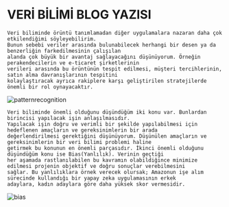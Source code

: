 # VERİ BİLİMİ BLOG YAZISI

    Veri biliminde örüntü tanımlamadan diğer uygulamalara nazaran daha çok etkilendiğimi söyleyebilirim.
    Bunun sebebi veriler arasında bulunabilecek herhangi bir desen ya da benzerliğin farkedilmesinin çalışılan
    alanda çok büyük bir avantaj sağlayacağını düşünüyorum. Örneğin perakendecilerin ve e-ticaret şirketlerinin
    verileri arasında bu örüntünün tespit edilmesi, müşteri tercihlerinin, satın alma davranışlarının tespitini 
    kolaylaştıracak ayrıca rakiplere karşı geliştirilen stratejilerde önemli bir rol oynayacaktır.

![patternrecognition](https://www.byclb.com/TR/Tutorials/neural_networks/images/fig1.3.jpg)

    Veri biliminde önemli olduğunu düşündüğüm iki konu var. Bunlardan birincisi yapılacak işin anlaşılmasıdır.
    Yapılacak işin doğru ve verimli bir şekilde yapılabilmesi için hedeflenen amaçların ve gereksinimlerin bir arada
    değerlendirilmesi gerektiğini düşünüyorum. Düşünülen amaçların ve gereksinimlerin bir veri bilimi problemi haline 
    getirmek bu konunun en önemli parçasıdır. İkinci önemli olduğunu düşündüğüm konu ise Bias(Yanlılık). Verinin geçtiği
    her aşamada rastlanılabilen bu kavramın olabildiğince minimize edilmesi projenin objektif ve doğru sonuçlar verebilmesini
    sağlar. Bu yanlılıklara örnek verecek olursak; Amazonun işe alım sürecinde kullandığı bir yapay zeka uygulamasının erkek
    adaylara, kadın adaylara göre daha yüksek skor vermesidir.

![bias]([https://cdn-bgmmo.nitrocdn.com/NGlvVRyeMofCmCnjxBQCjdzPdXJQDnKN/assets/images/optimized/rev-489bd42/wp-content/uploads/2023/03/hiring-bias-hero.svg](https://imageio.forbes.com/specials-images/imageserve/643d83647f8a007bbd3bf6fa/0x0.jpg?format=jpg&width=1200)https://imageio.forbes.com/specials-images/imageserve/643d83647f8a007bbd3bf6fa/0x0.jpg?format=jpg&width=1200) 
